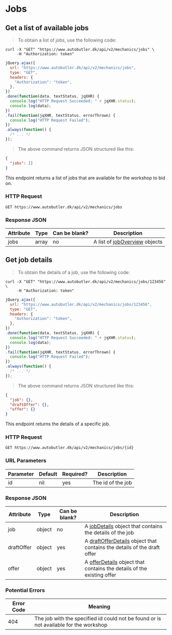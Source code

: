 # Jobs

## Get a list of available jobs

> To obtain a list of jobs, use the following code:

```shell
curl -X "GET" "https://www.autobutler.dk/api/v2/mechanics/jobs" \
     -H "Authorization: token"
```

```javascript
jQuery.ajax({
  url: "https://www.autobutler.dk/api/v2/mechanics/jobs",
  type: "GET",
  headers: {
    "Authorization": "token",
  },
})
.done(function(data, textStatus, jqXHR) {
  console.log("HTTP Request Succeeded: " + jqXHR.status);
  console.log(data);
})
.fail(function(jqXHR, textStatus, errorThrown) {
  console.log("HTTP Request Failed");
})
.always(function() {
  /* ... */
});
```

> The above command returns JSON structured like this:

```json
{
  "jobs": []
}
```

This endpoint returns a list of jobs that are available for the workshop to bid
on.

### HTTP Request

`GET https://www.autobutler.dk/api/v2/mechanics/jobs`

### Response JSON

Attribute | Type    | Can be blank? | Description
--------- | ------- | ------------- | --------------------------------------------------------
jobs      | array   | no            | A list of <a href="#joboverview">jobOverview</a> objects

## Get job details

> To obtain the details of a job, use the following code:

```shell
curl -X "GET" "https://www.autobutler.dk/api/v2/mechanics/jobs/123456" \
     -H "Authorization: token"
```

```javascript
jQuery.ajax({
  url: "https://www.autobutler.dk/api/v2/mechanics/jobs/123456",
  type: "GET",
  headers: {
    "Authorization": "token",
  },
})
.done(function(data, textStatus, jqXHR) {
  console.log("HTTP Request Succeeded: " + jqXHR.status);
  console.log(data);
})
.fail(function(jqXHR, textStatus, errorThrown) {
  console.log("HTTP Request Failed");
})
.always(function() {
  /* ... */
});
```

> The above command returns JSON structured like this:

```json
{
  "job": {},
  "draftOffer": {},
  "offer": {}
}
```

This endpoint returns the details of a specific job.

### HTTP Request

`GET https://www.autobutler.dk/api/v2/mechanics/jobs/{id}`

### URL Parameters

Parameter | Default | Required? | Description
--------- | ------- | --------- | -----------
id        | nil     | yes       | The id of the job

### Response JSON

Attribute  | Type    | Can be blank? | Description
---------- | ------- | ------------- | --------------------------------------------------------------------------------------------------------
job        | object  | no            | A <a href="#jobdetails">jobDetails</a> object that contains the details of the job
draftOffer | object  | yes           | A <a href="#draftofferdetails">draftOfferDetails</a> object that contains the details of the draft offer
offer      | object  | yes           | A <a href="#offerdetails">offerDetails</a> object that contains the details of the existing offer

### Potential Errors

Error Code | Meaning
---------- | -------------------------------------------------------------------------------------
404        | The job with the specified id could not be found or is not available for the workshop
